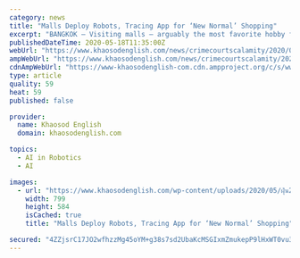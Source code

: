 ```yaml
---
category: news
title: "Malls Deploy Robots, Tracing App for ‘New Normal’ Shopping"
excerpt: "BANGKOK — Visiting malls – arguably the most favorite hobby for Bangkokians – is no longer casual like it used to be, prior to the coronavirus outbreak."
publishedDateTime: 2020-05-18T11:35:00Z
webUrl: "https://www.khaosodenglish.com/news/crimecourtscalamity/2020/05/18/malls-deploy-robots-tracing-app-for-new-normal-shopping/"
ampWebUrl: "https://www.khaosodenglish.com/news/crimecourtscalamity/2020/05/18/malls-deploy-robots-tracing-app-for-new-normal-shopping/amp/"
cdnAmpWebUrl: "https://www-khaosodenglish-com.cdn.ampproject.org/c/s/www.khaosodenglish.com/news/crimecourtscalamity/2020/05/18/malls-deploy-robots-tracing-app-for-new-normal-shopping/amp/"
type: article
quality: 59
heat: 59
published: false

provider:
  name: Khaosod English
  domain: khaosodenglish.com

topics:
  - AI in Robotics
  - AI

images:
  - url: "https://www.khaosodenglish.com/wp-content/uploads/2020/05/ฝุ่น2-1.jpg"
    width: 799
    height: 584
    isCached: true
    title: "Malls Deploy Robots, Tracing App for ‘New Normal’ Shopping"

secured: "4ZZjsrC17JO2wfhzzMg45oYM+g38s7sd2UbaKcMSGIxmZmukepP9lHxWT0vu3bhKHM/etVsnEA5SfK6YxG6A7xs29wuZ+1bMyT/omQoFgC/LDenLfE3Hds/1JffkVlbxcTuxmUKTcDImNT3czLvJvGZwRrVP0nDwtp4/0govNUqR+0vcKBANY5ZP+NXTibPBU2Bk4nD6VH20WPSWUq3j67LNxbjj0P9fTCkHAfoPxwtVK90laHokjKZYri2MgcuOfDFsyjn3YLTuARjx1FBZBNJLOZBy2J/zhkVOIPF4p0LqVSM0IVllKlNVM9T1TMM0SfwKjM9JEEdsjHLGV6aobjIzJnnmI5bk6so5ZYmNENbDMIuNQGePkyZopwpjvLpZV+F4+Iw/gySQXoYVBDRdnumOeT7CSsYTVc0iTeZS4rKQ9daubAdyAZQ2zRruryCLTS8YtChGyOmyHeq+mJhWgQxtlT/7K2mtlKWEijTrETo=;tgTkdh+Uk+5sA0NA59viLg=="
---
```


